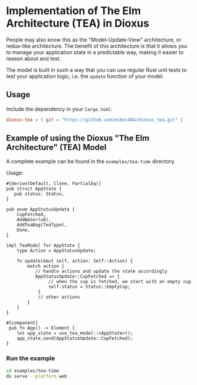 # Implementation of The Elm Architecture (TEA) in Dioxus

People may also know this as the "Model-Update-View" architecture, or redux-like architecture.
The benefit of this architecture is that it allows you to manage your application state in a predictable way,
making it easier to reason about and test.

The model is built in such a way that you can use regular Rust unit tests to test your application logic, i.e. the
`update` function of your model.

## Usage

Include the dependency in your `Cargo.toml`:

```toml
dioxus-tea = { git = "https://github.com/mibes404/dioxus_tea.git" }
```

## Example of using the Dioxus "The Elm Architecture" (TEA) Model

A complete example can be found in the `examples/tea-time` directory.

Usage:

```rust, nocompile
#[derive(Default, Clone, PartialEq)]
pub struct AppState {
   pub status: Status,
}

pub enum AppStatusUpdate {
    CupFetched,
    AddWater(u8),
    AddTeaBag(TeaType),
    Done,
}

impl TeaModel for AppState {
    type Action = AppStatusUpdate;

    fn update(&mut self, action: Self::Action) {
        match action {
           // handle actions and update the state accordingly
           AppStatusUpdate::CupFetched => {
                // when the cup is fetched, we start with an empty cup
                self.status = Status::EmptyCup;
            }
            // other actions
        }
    }   
}

#[component]
 pub fn App() -> Element {
    let app_state = use_tea_model::<AppState>();
    app_state.send(AppStatusUpdate::CupFetched);
}
```

### Run the example

```bash
cd examples/tea-time
dx serve --platform web
```